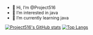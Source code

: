 - 👋 Hi, I’m @Project516
- 👀 I’m interested in java
- 🌱 I’m currently learning java


[![Project516's GitHub stats](https://read-me-plum.vercel.app/apiProject516anuraghazra)](https://github.com/anuraghazra/github-readme-stats)
[![Top Langs](https://read-me-plum.vercel.app/api/top-langs/Project516anuraghazra&layout=donut)](https://github.com/anuraghazra/github-readme-stats)
<!---
Project516/Project516 is a ✨ special ✨ repository because its `README.md` (this file) appears on your GitHub profile.
You can click the Preview link to take a look at your changes.
--->
